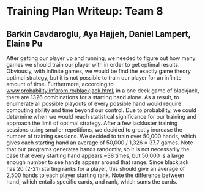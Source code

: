 # Training Plan Writeup: Team 8
## Barkin Cavdaroglu, Aya Hajjeh, Daniel Lampert, Elaine Pu

After getting our player up and running, we needed to figure out how many games we should train our player with in order to get optimal results. Obviously, with infinite games, we would be find the exactly game theory optimal strategy, but it is not possible to train our player for an infinite amount of time. Furthermore, according to www.probability.infarom.ro/blackjack.html, in a one deck game of blackjack, there are 1326 combinations for a starting hand alone. As a result, to enumerate all possible playouts of every possible hand would require computing ability and time beyond our control. Due to probability, we could determine when we would reach statistical significance for our training and approach the limit of optimal strategy. After a few lackluster training sessions using smaller repetitions, we decided to greatly increase the number of training sessions. We decided to train over 50,000 hands, which gives each starting hand an average of 50,000 / 1,326 = 37.7 games. Note that our programs generates hands randomly, so it is not necessarily the case that every starting hand appears ~38 times, but 50,000 is a large enough number to see hands appear around that range. Since blackjack has 20 (2-21) starting ranks for a player, this should give an average of 2,500 hands to each player starting rank. Note the difference between hand, which entails specific cards, and rank, which sums the cards.
